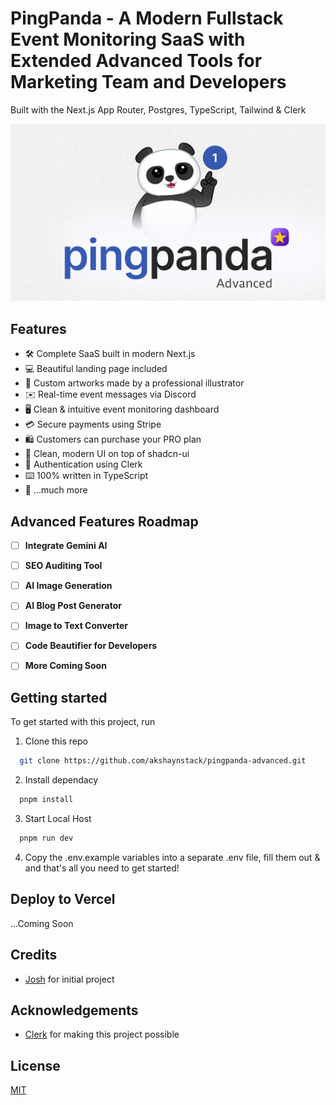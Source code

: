 # PingPanda - A Modern Fullstack Event Monitoring SaaS with Extended Advanced Tools for Marketing Team and Developers

Built with the Next.js App Router, Postgres, TypeScript, Tailwind & Clerk

![Project Image](https://raw.githubusercontent.com/akshaynstack/pingpanda-advanced/refs/heads/main/public/thumbnail-advanced.png.png)

## Features

- 🛠️ Complete SaaS built in modern Next.js
- 💻 Beautiful landing page included
- 🎨 Custom artworks made by a professional illustrator
- ✉️ Real-time event messages via Discord
- 🖥️ Clean & intuitive event monitoring dashboard
- 💳 Secure payments using Stripe
- 🛍️ Customers can purchase your PRO plan
- 🌟 Clean, modern UI on top of shadcn-ui
- 🔑 Authentication using Clerk
- ⌨️ 100% written in TypeScript
- 🎁 ...much more

## Advanced Features Roadmap

- [ ] **Integrate Gemini AI**
- [ ] **SEO Auditing Tool**
- [ ] **AI Image Generation**
- [ ] **AI Blog Post Generator**
- [ ] **Image to Text Converter**
- [ ] **Code Beautifier for Developers**
- [ ] **More Coming Soon**


## Getting started

To get started with this project, run

1. Clone this repo

```bash
  git clone https://github.com/akshaynstack/pingpanda-advanced.git
```

2. Install dependacy

```bash
  pnpm install
```

3. Start Local Host

```bash
  pnpm run dev
```

4. Copy the .env.example variables into a separate .env file, fill them out & and that's all you need to get started!

## Deploy to Vercel

...Coming Soon

## Credits

- [Josh](https://github.com/joschan21/pingpanda) for initial project


## Acknowledgements

- [Clerk](https://link.joshtriedcoding.com/clerk) for making this project possible

## License

[MIT](https://choosealicense.com/licenses/mit/)
